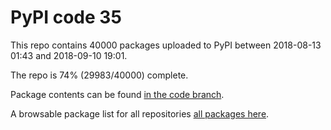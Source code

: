 # PyPI code 35

This repo contains 40000 packages uploaded to PyPI between 
2018-08-13 01:43 and 2018-09-10 19:01.

The repo is 74% (29983/40000) complete.

Package contents can be found [in the code branch](https://github.com/pypi-data/pypi-mirror-35/tree/code/packages).

A browsable package list for all repositories [all packages here](https://pypi-data.github.io/website/repositories/pypi-mirror-35).


